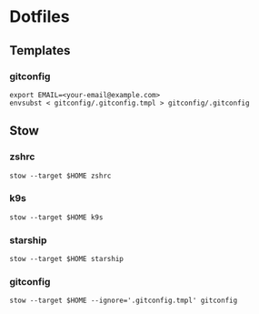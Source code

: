 # Dotfiles


## Templates 

### gitconfig 
```
export EMAIL=<your-email@example.com>
envsubst < gitconfig/.gitconfig.tmpl > gitconfig/.gitconfig 
```

## Stow 

### zshrc

```
stow --target $HOME zshrc
```

### k9s

```
stow --target $HOME k9s
```

### starship

```
stow --target $HOME starship
```

### gitconfig

```
stow --target $HOME --ignore='.gitconfig.tmpl' gitconfig
```
